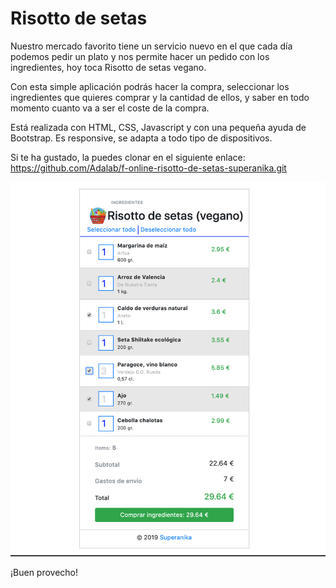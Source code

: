 # Risotto de setas

Nuestro mercado favorito tiene un servicio nuevo en el que cada día podemos pedir un plato y nos permite hacer un pedido con
los ingredientes, hoy toca Risotto de setas vegano.

Con esta simple aplicación podrás hacer la compra, seleccionar los ingredientes que quieres comprar y la cantidad de ellos, 
y saber en todo momento cuanto va a ser el coste de la compra.

Está realizada con HTML, CSS, Javascript y con una pequeña ayuda de Bootstrap.  Es responsive, se adapta a todo tipo de dispositivos.

Si te ha gustado, la puedes clonar en el siguiente enlace: https://github.com/Adalab/f-online-risotto-de-setas-superanika.git

![Screenshot](screenshot.png) 

¡Buen provecho!


